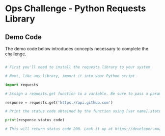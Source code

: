 # Ops Challenge - Python Requests Library

## Demo Code

The demo code below introduces concepts necessary to complete the challenge.

```python

# First you'll need to install the requests library to your system

# Next, like any library, import it into your Python script

import requests

# Assign a requests.get function to a variable. Be sure to pass a parameter (the URL) into the function for it to work.

response = requests.get('https://api.github.com')

# Print the status code obtained by the function using [var name].status code

print(response.status_code)

# This will return status code 200. Look it up at https://developer.mozilla.org/en-US/docs/Web/HTTP/Status

```
